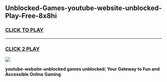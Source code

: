 
## Unblocked-Games-youtube-website-unblocked-Play-Free-8x8hi
<h3>
<a href="https://premium76.site?title=youtube-website-unblocked&ref=12A">CLICK TO PLAY</a></h3>
<hr>

<h3>
<a href="https://premium76.site?title=youtube-website-unblocked&ref=12A">CLICK 2 PLAY</a>
  
</h3>

<a href="https://premium76.site?title=youtube-website-unblocked&ref=12A"><img src="https://clearcache.store/games.png"></a>


**youtube-website-unblocked games unblocked: Your Gateway to Fun and Accessible Online Gaming**
